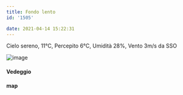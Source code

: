 ```yaml
---
title: Fondo lento
id: '1505'

date: 2021-04-14 15:22:31
---
```


Cielo sereno, 11°C, Percepito 6°C, Umidità 28%, Vento 3m/s da SSO

![image](/images/2021/08/IMG_3776_hu26a59459c9b29753c079b03db46be007_486653_700x0_resize_q75_box.jpg)

#### Vedeggio

<!-- ![image](/images/2021/08/20210414-activity-map_hu2df4e58e28dcaf52a0c3bb9c9818dd63_84419_700x0_resize_box_3.png) -->

#### map
